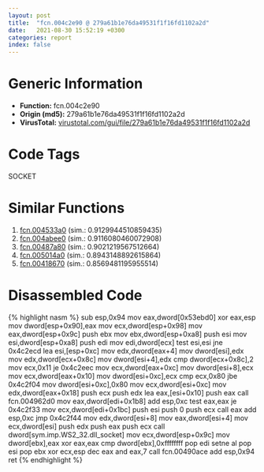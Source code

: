 ```yaml
---
layout: post
title:  "fcn.004c2e90 @ 279a61b1e76da49531f1f16fd1102a2d"
date:   2021-08-30 15:52:19 +0300
categories: report
index: false
---
```


# Generic Information
- **Function:** fcn.004c2e90
- **Origin (md5):** 279a61b1e76da49531f1f16fd1102a2d
- **VirusTotal:** [virustotal.com/gui/file/279a61b1e76da49531f1f16fd1102a2d][virustotal_ref]

# Code Tags
<span class="tag" id="SOCKET">SOCKET</span>


# Similar Functions

1. [fcn.004533a0][similar_1_ref] (sim.: 0.9129944510859435)
2. [fcn.004abee0][similar_2_ref] (sim.: 0.9116080460072908)
3. [fcn.00487a80][similar_3_ref] (sim.: 0.9021219567512664)
4. [fcn.005014a0][similar_4_ref] (sim.: 0.8943148892615864)
5. [fcn.00418670][similar_5_ref] (sim.: 0.8569481195955514)


# Disassembled Code

{% highlight nasm %}
sub esp,0x94
mov eax,dword[0x53ebd0]
xor eax,esp
mov dword[esp+0x90],eax
mov ecx,dword[esp+0x98]
mov eax,dword[esp+0x9c]
push ebx
mov ebx,dword[esp+0xa8]
push esi
mov esi,dword[esp+0xa8]
push edi
mov edi,dword[ecx]
test esi,esi
jne 0x4c2ecd
lea esi,[esp+0xc]
mov edx,dword[eax+4]
mov dword[esi],edx
mov edx,dword[ecx+0x8c]
mov dword[esi+4],edx
cmp dword[ecx+0x8c],2
mov ecx,0x11
je 0x4c2eec
mov ecx,dword[eax+0xc]
mov dword[esi+8],ecx
mov ecx,dword[eax+0x10]
mov dword[esi+0xc],ecx
cmp ecx,0x80
jbe 0x4c2f04
mov dword[esi+0xc],0x80
mov ecx,dword[esi+0xc]
mov edx,dword[eax+0x18]
push ecx
push edx
lea eax,[esi+0x10]
push eax
call fcn.004962d0
mov eax,dword[edi+0x1b8]
add esp,0xc
test eax,eax
je 0x4c2f33
mov ecx,dword[edi+0x1bc]
push esi
push 0
push ecx
call eax
add esp,0xc
jmp 0x4c2f44
mov edx,dword[esi+8]
mov eax,dword[esi+4]
mov ecx,dword[esi]
push edx
push eax
push ecx
call dword[sym.imp.WS2_32.dll_socket]
mov ecx,dword[esp+0x9c]
mov dword[ebx],eax
xor eax,eax
cmp dword[ebx],0xffffffff
pop edi
setne al
pop esi
pop ebx
xor ecx,esp
dec eax
and eax,7
call fcn.00490ace
add esp,0x94
ret 
{% endhighlight %}


[similar_1_ref]: /report/fcn.004533a0@289859175c221b107317af7727d26c17
[similar_2_ref]: /report/fcn.004abee0@1160595edb203a63cb2ca3ce2ff04f47
[similar_3_ref]: /report/fcn.00487a80@be7fba7cc724acf4ae2900d99e0fc9c3
[similar_4_ref]: /report/fcn.005014a0@17d73cbafe6dd96dd6f2291fab06fbb5
[similar_5_ref]: /report/fcn.00418670@e2ba7f10eb234338a49853c34d7d9c56
[virustotal_ref]: https://www.virustotal.com/gui/file/279a61b1e76da49531f1f16fd1102a2d